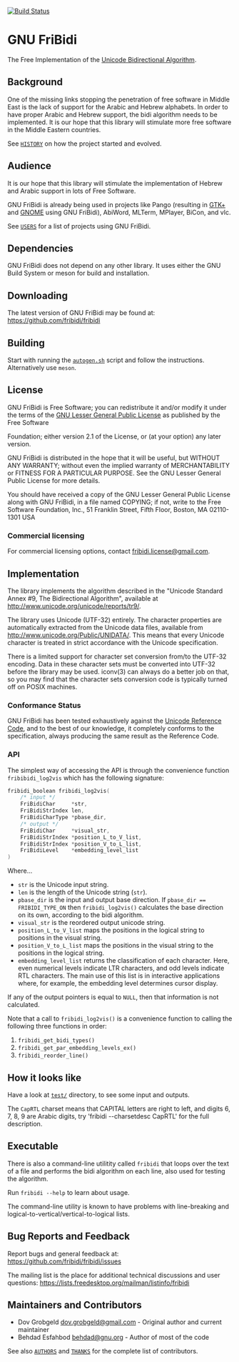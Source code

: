 [![Build Status](https://dev.azure.com/prometheansacrifice/esy-packages/_apis/build/status/prometheansacrifice.esy-fribidi?branchName=master)](https://dev.azure.com/prometheansacrifice/esy-packages/_build/latest?definitionId=28&branchName=master)

# GNU FriBidi

The Free Implementation of the [Unicode Bidirectional Algorithm].

## Background

One of the missing links stopping the penetration of free software in Middle
East is the lack of support for the Arabic and Hebrew alphabets. In order to
have proper Arabic and Hebrew support, the bidi algorithm needs to be implemented. It is our hope that this library will stimulate more free software in the Middle Eastern countries.

See [`HISTORY`](./HISTORY) on how the project started and evolved.


## Audience

It is our hope that this library will stimulate the implementation of Hebrew and
Arabic support in lots of Free Software. 

GNU FriBidi is already being used in projects like Pango (resulting in [GTK+] and [GNOME] using GNU FriBidi), AbiWord, MLTerm, MPlayer, BiCon, and vlc.

See [`USERS`](./USERS) for a list of projects using GNU FriBidi.


## Dependencies

GNU FriBidi does not depend on any other library. It uses either the GNU Build System or meson for build and installation.


## Downloading

The latest version of GNU FriBidi may be found at:
<https://github.com/fribidi/fribidi>


## Building

Start with running the [`autogen.sh`](./autogen.sh) script and follow the
instructions. Alternatively use `meson`.


## License

GNU FriBidi is Free Software; you can redistribute it and/or modify it under the
terms of the [GNU Lesser General Public License] as published by the Free Software

Foundation; either version 2.1 of the License, or (at your option) any later
version.

GNU FriBidi is distributed in the hope that it will be useful, but WITHOUT ANY
WARRANTY; without even the implied warranty of MERCHANTABILITY or FITNESS FOR A
PARTICULAR PURPOSE. See the GNU Lesser General Public License for more details.

You should have received a copy of the GNU Lesser General Public License along
with GNU FriBidi, in a file named COPYING; if not, write to the Free Software
Foundation, Inc., 51 Franklin Street, Fifth Floor, Boston, MA 02110-1301 USA

### Commercial licensing

For commercial licensing options, contact <fribidi.license@gmail.com>.

## Implementation

The library implements the algorithm described in the "Unicode Standard Annex
\#9, The Bidirectional Algorithm", available at
<http://www.unicode.org/unicode/reports/tr9/>.

The library uses Unicode (UTF-32) entirely. The character properties are
automatically extracted from the Unicode data files, available from
<http://www.unicode.org/Public/UNIDATA/>. This means that every Unicode
character is treated in strict accordance with the Unicode specification.

There is a limited support for character set conversion from/to the UTF-32
encoding. Data in these character sets must be converted into UTF-32 before the
library may be used. iconv(3) can always do a better job on that, so you may
find that the character sets conversion code is typically turned off on POSIX
machines.


### Conformance Status

GNU FriBidi has been tested exhaustively against the [Unicode Reference Code],
and to the best of our knowledge, it completely conforms to the specification,
always producing the same result as the Reference Code.


### API

The simplest way of accessing the API is through the convenience function `fribibidi_log2vis` which has the following signature:

```c
fribidi_boolean fribidi_log2vis(
    /* input */
    FriBidiChar     *str,
    FriBidiStrIndex len,
    FriBidiCharType *pbase_dir,
    /* output */
    FriBidiChar     *visual_str,
    FriBidiStrIndex *position_L_to_V_list,
    FriBidiStrIndex *position_V_to_L_list,
    FriBidiLevel    *embedding_level_list
)
```

Where...

* `str` is the Unicode input string.
* `len` is the length of the Unicode string (`str`).
* `pbase_dir` is the input and output base direction. If `pbase_dir ==
  FRIBIDI_TYPE_ON` then `fribidi_log2vis()` calculates the base direction on its
  own, according to the bidi algorithm.
* `visual_str` is the reordered output unicode string.
* `position_L_to_V_list` maps the positions in the logical string to positions
  in the visual string.
* `position_V_to_L_list` maps the positions in the visual string to the
  positions in the logical string.
* `embedding_level_list` returns the classification of each character. Here,
  even numerical levels indicate LTR characters, and odd levels indicate RTL
  characters. The main use of this list is in interactive applications where,
  for example, the embedding level determines cursor display.

If any of the output pointers is equal to `NULL`, then that information is not
calculated.

Note that a call to `fribidi_log2vis()` is a convenience function to calling the following three functions in order:

1. `fribidi_get_bidi_types()`
2. `fribidi_get_par_embedding_levels_ex()`
3. `fribidi_reorder_line()`

## How it looks like

Have a look at [`test/`](./test) directory, to see some input and outputs.

The `CapRTL` charset means that CAPITAL letters are right to left, and digits
6, 7, 8, 9 are Arabic digits, try 'fribidi --charsetdesc CapRTL' for the full
description.


## Executable

There is also a command-line utilitity called `fribidi` that loops over the text
of a file and performs the bidi algorithm on each line, also used for testing
the algorithm.

Run `fribidi --help` to learn about usage.

The command-line utility is known to have problems with line-breaking and
logical-to-vertical/vertical-to-logical lists.


## Bug Reports and Feedback

Report bugs and general feedback at: <https://github.com/fribidi/fribidi/issues>

The mailing list is the place for additional technical discussions and user
questions: <https://lists.freedesktop.org/mailman/listinfo/fribidi>


## Maintainers and Contributors

* Dov Grobgeld <dov.grobgeld@gmail.com> - Original author and current maintainer
* Behdad Esfahbod <behdad@gnu.org> - Author of most of the code

See also [`AUTHORS`](./AUTHORS) and [`THANKS`](./THANKS) for the complete list
of contributors.


[Unicode Bidirectional Algorithm]: https://www.unicode.org/reports/tr9/
[Unicode Reference Code]: https://www.unicode.org/reports/tr9/#Reference_Code
[Mirroring]: https://www.unicode.org/reports/tr9/#Mirroring
[GTK+]: https://www.gtk.org/
[GNOME]: https://www.gnome.org/
[GNU Lesser General Public License]: https://www.gnu.org/licenses/old-licenses/lgpl-2.1.en.html
